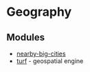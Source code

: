 # Geography

## Modules

* [nearby-big-cities](https://github.com/river-jade/nearby-big-cities)
* [turf](https://github.com/Turfjs/turf) - geospatial engine
